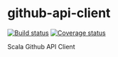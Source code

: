 # github-api-client

[![Build status](https://img.shields.io/travis/teads/github-api-client/master.svg)](https://travis-ci.org/teads/github-api-client)
[![Coverage status](https://img.shields.io/codecov/c/github/teads/github-api-client/master.svg)](https://codecov.io/github/teads/github-api-client)

Scala Github API Client



